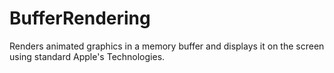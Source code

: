 # BufferRendering
Renders animated graphics in a memory buffer and displays it on the screen using standard Apple's Technologies.
